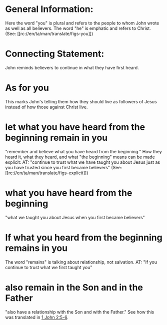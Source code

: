 # General Information:

Here the word "you" is plural and refers to the people to whom John wrote as well as all believers. The word "he" is emphatic and refers to Christ. (See: [[rc://en/ta/man/translate/figs-you]])

# Connecting Statement:

John reminds believers to continue in what they have first heard.

# As for you

This marks John's telling them how they should live as followers of Jesus instead of how those against Christ live.

# let what you have heard from the beginning remain in you

"remember and believe what you have heard from the beginning." How they heard it, what they heard, and what "the beginning" means can be made explicit: AT: "continue to trust what we have taught you about Jesus just as you have trusted since you first became believers" (See: [[rc://en/ta/man/translate/figs-explicit]])

# what you have heard from the beginning

"what we taught you about Jesus when you first became believers"

# If what you heard from the beginning remains in you

The word "remains" is talking about relationship, not salvation. AT: "If you continue to trust what we first taught you"

# also remain in the Son and in the Father

"also have a relationship with the Son and with the Father." See how this was translated in [1 John 2:5-6](./04.md).

